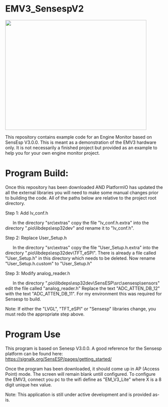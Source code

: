 # EMV3_SensespV2
<img src="https://github.com/user-attachments/assets/8523d30d-3f78-414c-9345-2c325a261c58" width="450" height="350">


This repository contains example code for an Engine Monitor based on SensEsp V3.0.0. This is meant as a demonstration of the EMV3 hardware only.
It is not necessarily a finished project but provided as an example to help you for your own engine monitor project. 

# Program Build:
Once this repository has been downloaded AND PlatformIO has updated the all the external libraries 
you will need to make some manual changes prior to building the code. All of the paths below are relative to the project root directory.

Step 1: Add lv_conf.h 

&nbsp;&nbsp;&nbsp;&nbsp;&nbsp;&nbsp;In the directory "src\extras" copy the file "lv_conf.h.extra" into the directory ".pio\libdeps\esp32dev" and rename it to "lv_conf.h". 


Step 2: Replace User_Setup.h

&nbsp;&nbsp;&nbsp;&nbsp;&nbsp;&nbsp;In the directory "src\extras" copy the file "User_Setup.h.extra" into the directory ".pio\libdeps\esp32dev\TFT_eSPI". There is already a file called "User_Setup.h" in this directory which needs to be deleted. Now rename "User_Setup.h.custom" to "User_Setup.h"


Step 3: Modify analog_reader.h

&nbsp;&nbsp;&nbsp;&nbsp;&nbsp;&nbsp;In the directory ".pio\libdeps\esp32dev\SensESP\src\sensesp\sensors" edit the file called "analog_reader.h" Replace the text "ADC_ATTEN_DB_12" with the text "ADC_ATTEN_DB_11". For my environment this was required for Sensesp to build. 


Note: If either the "LVGL", "TFT_eSPI" or "Sensesp" libraries change, you must redo the appropriate step above. 

# Program Use

This program is based on Senesp V3.0.0. A good reference for the Sensesp platform can be found here: https://signalk.org/SensESP/pages/getting_started/

Once the program has been downloaded, it should come up in AP (Access Point) mode. The screen will remain blank untill configured.
To configure the EMV3, connect you pc to the wifi define as "EM_V3_Lite" where X is a 8 digit unique hex value.

Note: This application is still under active development and is provided as-is.
